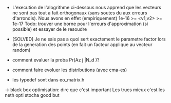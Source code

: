 - L'execution de l'alogrithme ci-dessous nous apprend que les vecteurs ne sont pas tout a fait orthogonaux (sans soutes du aux erreurs d'arrondis).
Nous avons en effet (empiriquement) 1e-16 >= <v1,v2> >= 1e-17 
Todo: trouver une borne pour l'erreurs d'approximation (si possible) et essayer de le resoudre 


- [SOLVED] Je ne sais pas a quoi sert exactement le parametre factor lors de la generation des points (en fait un facteur applique au vecteur random)

* comment evaluer la proba Pr(Az j |N_d )?

- comment faire evoluer les distributions (avec cma-es)

* les typedef sont dans eo_matrix.h


-> black box optimisation: dire que c'est important
 	Les trucs mieux c'est les neth opti stocha 
	good but 

